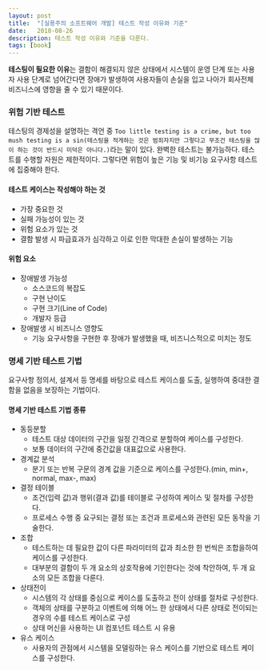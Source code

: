 ```yaml
---
layout: post
title:  "[실용주의 소프트웨어 개발] 테스트 작성 이유와 기준"
date:   2018-08-26
description: 테스트 작성 이유와 기준을 다룬다.
tags: [book]
---
```

**테스팅이 필요한 이유**는 결함이 해결되지 않은 상태에서 시스템이 운영 단계 또는 사용자 사용 단계로 넘어간다면 장애가 발생하여
사용자들이 손실을 입고 나아가 회사전체 비즈니스에 영향을 줄 수 있기 때문이다.

### 위험 기반 테스트
테스팅의 경제성을 설명하는 격언 중 `Too little testing is a crime, but too mush testing is a sin(테스팅을 적게하는 것은 범죄자지만 그렇다고 무조건 테스팅을 많이 하는 것이 반드시 미덕은 아니다.)`라는 말이 있다.
완벽한 테스트는 불가능하다. 테스트를 수행할 자원은 제한적이다. 그렇다면 위험이 높은 기능 및 비기능 요구사항 테스트에 집중해야 한다.
#### 테스트 케이스는 작성해야 하는 것
- 가장 중요한 것
- 실패 가능성이 있는 것
- 위험 요소가 있는 것
- 결함 발생 시 파급효과가 심각하고 이로 인한 막대한 손실이 발생하는 기능

#### 위험 요소
- 장애발생 가능성
  - 소스코드의 복잡도
  - 구현 난이도
  - 구현 크기(Line of Code)
  - 개발자 등급
- 장애발생 시 비즈니스 영향도
  - 기능 요구사항을 구현한 후 장애가 발생했을 때, 비즈니스적으로 미치는 정도

### 명세 기반 테스트 기법
요구사항 정의서, 설계서 등 명세를 바탕으로 테스트 케이스를 도출, 실행하여 중대한 결함을 없음을 보장하는 기법이다.

#### 명세 기반 테스트 기법 종류
- 동등분할
  - 테스트 대상 데이터의 구간을 일정 간격으로 분할하여 케이스를 구성한다.
  - 보통 데이터의 구간에 중간값을 대표값으로 사용한다.
- 경계값 분석
  - 분기 또는 반복 구문의 경계 값을 기준으로 케이스를 구성한다.(min, min+, normal, max-, max)
- 결정 테이블
  - 조건(입력 값)과 행위(결과 값)를 테이블로 구성하여 케이스 및 절차를 구성한다.
  - 프로세스 수행 중 요구되는 결정 또는 조건과 프로세스와 관련된 모든 동작을 기술한다.
- 조합
  - 테스트하는 데 필요한 값이 다른 파라미터의 값과 최소한 한 번씩은 조합을하여 케이스를 구성한다.
  - 대부분의 결함이 두 개 요소의 상호작용에 기인한다는 것에 착안하여, 두 개 요소의 모든 조합을 다룬다.
- 상태전이
  - 시스템의 각 상태를 중심으로 케이스를 도출하고 전이 상태를 절차로 구성한다.
  - 객체의 상태를 구분하고 이벤트에 의해 어느 한 상태에서 다른 상태로 전이되는 경우의 수를 테스트 케이스로 구성
  - 상태 머신을 사용하는 UI 컴포넌트 테스트 시 유용
- 유스 케이스
  - 사용자의 관점에서 시스템을 모델링하는 유스 케이스를 기반으로 테스트 케이스를 구성한다.